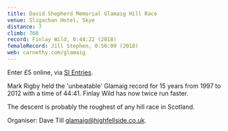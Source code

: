 ```yaml
---
title: David Shepherd Memorial Glamaig Hill Race
venue: Sligachan Hotel, Skye
distance: 7
climb: 760
record: Finlay Wild, 0:44:22 (2018)
femaleRecord: Jill Stephen, 0:56:09 (2018)
web: carnethy.com/glamaig
---
```


Enter £5 online, via [SI Entries](https://www.sientries.co.uk).

Mark Rigby held the 'unbeatable' Glamaig record for 15 years from 1997
to 2012 with a time of 44:41. Finlay Wild has now twice run faster.

The descent is probably the roughest of any hill race in Scotland.

Organiser: Dave Till <glamaig@highfellside.co.uk>.
